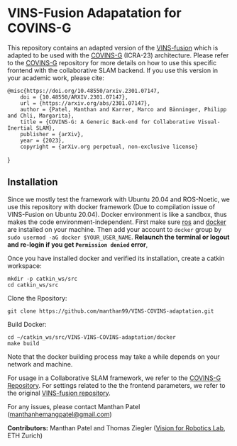# VINS-Fusion Adapatation for COVINS-G

This repository contains an adapted version of the [VINS-fusion](https://github.com/HKUST-Aerial-Robotics/VINS-Fusion) which is adapted to be used with the [COVINS-G](https://github.com/VIS4ROB-lab/covins) (ICRA-23) architecture. Please refer to the [COVINS-G](https://github.com/VIS4ROB-lab/covins) repository for more details on how to use this specific frontend with the collaborative SLAM backend. If you use this version in your academic work, please cite: 

    @misc{https://doi.org/10.48550/arxiv.2301.07147,
        doi = {10.48550/ARXIV.2301.07147},
        url = {https://arxiv.org/abs/2301.07147},
        author = {Patel, Manthan and Karrer, Marco and Bänninger, Philipp and Chli, Margarita},
        title = {COVINS-G: A Generic Back-end for Collaborative Visual-Inertial SLAM},
        publisher = {arXiv},
        year = {2023},
        copyright = {arXiv.org perpetual, non-exclusive license}
}

## Installation

Since we mostly test the framework with Ubuntu 20.04 and ROS-Noetic, we use this repository with docker framework (Due to compilation issue of VINS-Fusion on Ubuntu 20.04). Docker environment is like a sandbox, thus makes the code environment-independent. First make sure [ros](http://wiki.ros.org/ROS/Installation) and [docker](https://docs.docker.com/install/linux/docker-ce/ubuntu/) are installed on your machine. Then add your account to `docker` group by `sudo usermod -aG docker $YOUR_USER_NAME`. **Relaunch the terminal or logout and re-login if you get `Permission denied` error**,

Once you have installed docker and verified its installation, create a catkin workspace:
```
mkdir -p catkin_ws/src
cd catkin_ws/src
```

Clone the Rpository:
```
git clone https://github.com/manthan99/VINS-COVINS-adaptation.git
```

Build Docker:
```
cd ~/catkin_ws/src/VINS-VINS-COVINS-adaptation/docker
make build
```

Note that the docker building process may take a while depends on your network and machine.

For usage in a Collaborative SLAM framework, we refer to the [COVINS-G Repository](https://github.com/VIS4ROB-lab/covins). For settings related to the the frontend parameters, we refer to the original [VINS-fusion repository](https://github.com/HKUST-Aerial-Robotics/VINS-Fusion).

For any issues, please contact Manthan Patel (<manthanhemangpatel@gmail.com>)

**Contributors:** Manthan Patel and Thomas Ziegler ([Vision for Robotics Lab](https://asl.ethz.ch/v4rl.html), ETH Zurich)